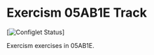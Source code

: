 # Exercism 05AB1E Track

[![Configlet Status](https://github.com/exercism/05ab1e/workflows/configlet/badge.svg)]

Exercism exercises in 05AB1E.
